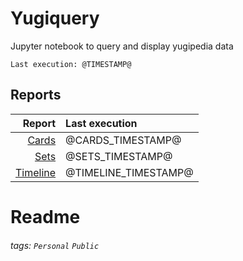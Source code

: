# Yugiquery
Jupyter notebook to query and display yugipedia data

    Last execution: @TIMESTAMP@

## Reports

|                    Report | Last execution       |
| -------------------------:|:-------------------- |
|       [Cards](Cards.html) | @CARDS_TIMESTAMP@ |
|         [Sets](Sets.html) | @SETS_TIMESTAMP@ |
| [Timeline](Timeline.html) | @TIMELINE_TIMESTAMP@ |


# Readme

###### tags: `Personal` `Public`